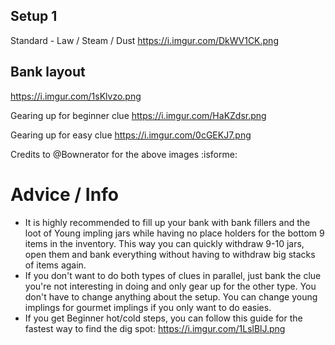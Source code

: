 ## Setup 1
Standard - Law / Steam / Dust
https://i.imgur.com/DkWV1CK.png

## Bank layout
https://i.imgur.com/1sKlvzo.png

Gearing up for beginner clue
https://i.imgur.com/HaKZdsr.png

Gearing up for easy clue
https://i.imgur.com/0cGEKJ7.png

Credits to @Bownerator for the above images :isforme:

# Advice / Info
- It is highly recommended to fill up your bank with bank fillers and the loot of Young impling jars while having no place holders for the bottom 9 items in the inventory. This way you can quickly withdraw 9-10 jars, open them and bank everything without having to withdraw big stacks of items again.
- If you don't want to do both types of clues in parallel, just bank the clue you're not interesting in doing and only gear up for the other type. You don't have to change anything about the setup.
You can change young implings for gourmet implings if you only want to do easies.
- If you get Beginner hot/cold steps, you can follow this guide for the fastest way to find the dig spot:
https://i.imgur.com/1LslBlJ.png
